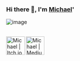### Hi there 👋, I'm [Michael](https://michaelradu.cf)'

![image](https://github.com/michaelraduu/michaelraduu/blob/master/dino.gif)

<br/>
<a href="https://michaelradu.itch.io/">
  <img alt="Michael | Itch.io" width="50px" align="left" src="https://github.com/michaelraduu/michaelraduu/blob/master/itch.png">
</a>
<a href="https://medium.com/@miihairadu">
  <img alt="Michael | Medium" width="50px" align="left" src="https://github.com/michaelraduu/michaelraduu/blob/master/medium.png">
</a>
<br/>




<!--
**michaelraduu/michaelraduu** is a ✨ _special_ ✨ repository because its `README.md` (this file) appears on your GitHub profile.

Here are some ideas to get you started:

- 🔭 I’m currently working on ...
- 🌱 I’m currently learning ...
- 👯 I’m looking to collaborate on ...
- 🤔 I’m looking for help with ...
- 💬 Ask me about ...
- 📫 How to reach me: ...
- 😄 Pronouns: ...
- ⚡ Fun fact: ...
-->
<!--## Find me around the web 🌎:
- <a href="https://michaelradu.cf">Personal Website</a> 💼
- Posting articles on <a href="https://medium.com/@miihairadu">Medium</a> 📹 ✍️
- Publishing games on <a href="https://michaelradu.itch.io/">Itch.io</a> 🏓
I'm a **software engineer** focused on creating amazing experiences 🙌
-->
